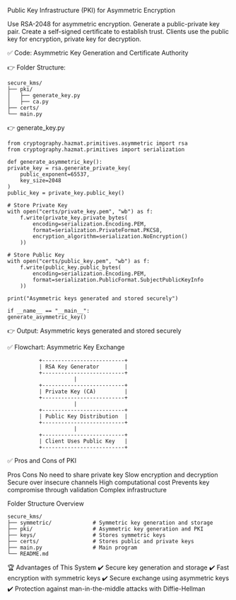 Public Key Infrastructure (PKI) for Asymmetric Encryption


Use RSA-2048 for asymmetric encryption.
Generate a public-private key pair.
Create a self-signed certificate to establish trust.
Clients use the public key for encryption, private key for decryption.

✅ Code: Asymmetric Key Generation and Certificate Authority

👉 Folder Structure:


    secure_kms/
    ├── pki/
    │   ├── generate_key.py
    │   ├── ca.py
    ├── certs/
    └── main.py

👉 generate_key.py


    from cryptography.hazmat.primitives.asymmetric import rsa
    from cryptography.hazmat.primitives import serialization

    def generate_asymmetric_key():
    private_key = rsa.generate_private_key(
        public_exponent=65537,
        key_size=2048
    )
    public_key = private_key.public_key()

    # Store Private Key
    with open("certs/private_key.pem", "wb") as f:
        f.write(private_key.private_bytes(
            encoding=serialization.Encoding.PEM,
            format=serialization.PrivateFormat.PKCS8,
            encryption_algorithm=serialization.NoEncryption()
        ))

    # Store Public Key
    with open("certs/public_key.pem", "wb") as f:
        f.write(public_key.public_bytes(
            encoding=serialization.Encoding.PEM,
            format=serialization.PublicFormat.SubjectPublicKeyInfo
        ))

    print("Asymmetric keys generated and stored securely")

    if __name__ == "__main__":
    generate_asymmetric_key()

👉 Output:
Asymmetric keys generated and stored securely

✅ Flowchart: Asymmetric Key Exchange

              +--------------------------+
              | RSA Key Generator        |
              +--------------------------+
                         |
              +--------------------------+
              | Private Key (CA)         |
              +--------------------------+
                         |
              +--------------------------+
              | Public Key Distribution  |
              +--------------------------+
                         |
              +--------------------------+
              | Client Uses Public Key   |
              +--------------------------+
✅ Pros and Cons of PKI

  Pros	                       Cons
No need to share private key   	Slow encryption and decryption
Secure over insecure channels	  High computational cost
Prevents key compromise through  validation	Complex infrastructure


Folder Structure Overview

    secure_kms/
    ├── symmetric/             # Symmetric key generation and storage
    ├── pki/                   # Asymmetric key generation and PKI
    ├── keys/                  # Stores symmetric keys
    ├── certs/                 # Stores public and private keys
    ├── main.py                # Main program
    └── README.md


🏆 Advantages of This System
✔️ Secure key generation and storage
✔️ Fast encryption with symmetric keys
✔️ Secure exchange using asymmetric keys
✔️ Protection against man-in-the-middle attacks with Diffie-Hellman



